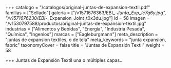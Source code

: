 +++
catalogo = "/catalogos/original-juntas-de-expansion-textil.pdf"
familias = ["Sellado"]
galeria = ["/v1571676363/EBI_-_Junta_Exp_lc7g6y.jpg", "/v1571676230/EBI_-_Expansion_Joint_t0x3du.jpg"]
id = 58
imagen = "/v1530797588/productos/original-juntas-de-expansion-textil.jpg"
industrias = ["Alimentos y Bebidas", "Energía", "Industria Pesada", "Química", "Ingenios"]
marcas = ["Eagleburgmann"]
meta_description = "juntas de expansion textiles, o de tela"
meta_keywords = "junta expansion, fabric"
taxonomyCover = false
title = "Juntas de Expansión Textil"
weight = 58

+++
Juntas de Expansión Textil  una o múltiples capas...